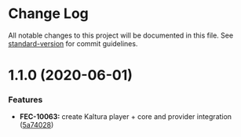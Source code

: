 # Change Log

All notable changes to this project will be documented in this file. See [standard-version](https://github.com/conventional-changelog/standard-version) for commit guidelines.

<a name="1.1.0"></a>
# 1.1.0 (2020-06-01)


### Features

* **FEC-10063:** create Kaltura player + core and provider integration  ([5a74028](https://github.com/kaltura/kaltura-player-roku/commit/5a74028))
